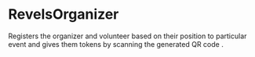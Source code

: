 # RevelsOrganizer
Registers the organizer and volunteer based on their position to particular event and gives them tokens by scanning the generated QR code .
